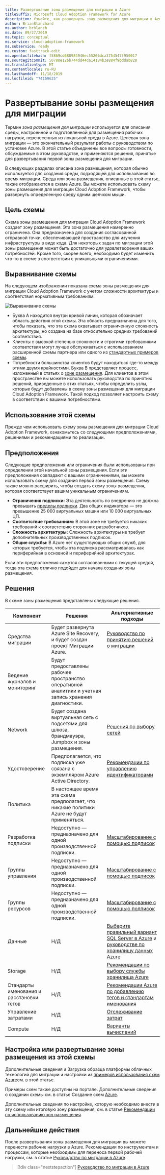 ```yaml
---
title: Развертывание зоны размещения для миграции в Azure
titleSuffix: Microsoft Cloud Adoption Framework for Azure
description: Узнайте, как развернуть зону размещения для миграции в Azure.
author: BrianBlanchard
ms.author: brblanch
ms.date: 09/27/2019
ms.topic: conceptual
ms.service: cloud-adoption-framework
ms.subservice: ready
ms.custom: fasttrack-edit
ms.openlocfilehash: f5869cd688984946ec55266dca3754547f950017
ms.sourcegitcommit: 50788e12bb744dd44da14184b3e884f9bddab828
ms.translationtype: MT
ms.contentlocale: ru-RU
ms.lasthandoff: 11/18/2019
ms.locfileid: "74159625"
---
```

# <a name="deploy-a-migration-landing-zone"></a>Развертывание зоны размещения для миграции

Термин *зона размещения для миграции* используется для описания среды, настроенной и подготовленной для размещения рабочих нагрузок, перенесенных из локальной среды в Azure. Целевая зона миграции — это окончательный результат работы с руководством по установке Azure. В этой статье объединены все вопросы готовности, обсуждаемые в этом руководстве, и применяются решения, принятые для развертывания первой зоны размещения для миграции.

В следующих разделах описана зона размещения, которая обычно используется для создания среды, подходящей для использования во время миграции. Среда или зона размещения, описанные в этой статье, также отображаются в схеме Azure. Вы можете использовать схему зоны размещения для миграции Cloud Adoption Framework, чтобы развернуть определенную среду одним щелчком мыши.

## <a name="purpose-of-the-blueprint"></a>Цель схемы

Схема зоны размещения для миграции Cloud Adoption Framework создает зону размещения. Эта зона размещения намеренно ограничена. Она предназначена для создания согласованной отправной точки, обеспечивающей пространство для изучения инфраструктуры в виде кода. Для некоторых задач по миграции этой зоны размещения может быть достаточно для удовлетворения ваших потребностей. Кроме того, скорее всего, необходимо будет изменить что-то в схеме в соответствии с уникальными ограничениями.

## <a name="blueprint-alignment"></a>Выравнивание схемы

На следующем изображении показана схема зоны размещения для миграции Cloud Adoption Framework с учетом сложности архитектуры и соответствия нормативным требованиям.

![Выравнивание схемы](../../_images/ready/blueprint-overview.png)

- Буква А находится внутри кривой линии, которая обозначает область действия этой схемы. Эта область предназначена для того, чтобы показать, что эта схема охватывает ограниченную сложность архитектуры, но создана на базе относительно средних требований соответствия.
- Клиенты с высокой степенью сложности и строгими требованиями соответствия могут лучше обслуживаться с использованием расширенной схемы партнера или одного из [стандартных примеров схемы](https://docs.microsoft.com/azure/governance/blueprints/samples).
- Потребности большинства клиентов будут находиться где-то между этими двумя крайностями. Буква B представляет процесс, изложенный в статьях о [зоне размещения](../considerations/index.md). Для клиентов в этом пространстве вы можете использовать руководства по принятию решений, приведенные в этих статьях, чтобы определить узлы, которые будут добавлены в схему зоны размещения для миграции Cloud Adoption Framework. Такой подход позволяет настроить схему в соответствии с вашими потребностями.

## <a name="use-this-blueprint"></a>Использование этой схемы

Прежде чем использовать схему зоны размещения для миграции Cloud Adoption Framework, ознакомьтесь со следующими предположениями, решениями и рекомендациями по реализации.

## <a name="assumptions"></a>Предположения

Следующие предположения или ограничения были использованы при определении этой начальной зоны размещения. Если эти предположения совпадают с вашими ограничениями, вы можете использовать схему для создания первой зоны размещения. Схему также можно расширить, чтобы создать схему зоны размещения, которая соответствует вашим уникальным ограничениям.

- **Ограничения подписки:** Эта деятельность по внедрению не должна превышать [пределы подписки](https://docs.microsoft.com/azure/azure-subscription-service-limits). Два общих индикатора — это превышение 25 000 виртуальных машин или 10 000 виртуальных ЦП.
- **Соответствие требованиям:** В этой зоне не требуется никаких требований к соответствию сторонних разработчиков.
- **Сложность архитектуры:** Сложность архитектуры не требует дополнительных производственных подписок.
- **Общие службы:** В Azure нет существующих общих служб, для которых требуется, чтобы эта подписка рассматривалась как периферийная в основной и периферийной архитектурах.

Если эти предположения кажутся согласованными с текущей средой, тогда эта схема отлично подойдет для начала создания зоны размещения.

## <a name="decisions"></a>Решения

В схеме зоны размещения представлены следующие решения.

| Компонент | Решения | Альтернативные подходы |
|---------|---------|---------|
|Средства миграции|Будет развернута Azure Site Recovery, и будет создан проект Миграции Azure.|[Руководство по принятию решений о миграции](../../decision-guides/migrate-decision-guide/index.md)|
|Ведение журналов и мониторинг|Будут предоставлены рабочее пространство оперативной аналитики и учетная запись хранения диагностики.|         |
|Network|Будет создана виртуальная сеть с подсетями для шлюза, брандмауэра, Jumpbox и зоны размещения.|[Решения по выбору сетей](../considerations/networking-options.md)|
|Удостоверение|Предполагается, что подписка уже связана с экземпляром Azure Active Directory.|[Рекомендации по управлению идентификаторами](https://docs.microsoft.com/azure/security/azure-security-identity-management-best-practices?toc=https://docs.microsoft.com/azure/cloud-adoption-framework/toc.json&bc=https://docs.microsoft.com/azure/cloud-adoption-framework/_bread/toc.json)         |
|Политика|В настоящее время эта схема предполагает, что никакие политики Azure не будут применяться.|         |
|Разработка подписки|Недоступно — предназначено для одной производственной подписки.|[Масштабирование с помощью подписок](../azure-best-practices/scaling-subscriptions.md)|
|Группы управления|Недоступно — предназначено для одной производственной подписки.|[Масштабирование с помощью подписок](../azure-best-practices/scaling-subscriptions.md)         |
|Группы ресурсов|Недоступно — предназначено для одной производственной подписки.|[Масштабирование с помощью подписок](../azure-best-practices/scaling-subscriptions.md)         |
|Данные|Н/Д|[Выберите правильный вариант SQL Server в Azure](https://docs.microsoft.com/azure/sql-database/sql-database-paas-vs-sql-server-iaas) и [руководстве по хранилищу данных Azure](https://docs.microsoft.com/azure/architecture/guide/technology-choices/data-store-overview) |
|Storage|Н/Д|[Рекомендации по выбору службы хранилища Azure](../considerations/storage-options.md)         |
|Стандарты именования и расстановки тегов|Н/Д|[Рекомендации Azure по добавлению тегов и стандартам именования](../azure-best-practices/naming-and-tagging.md)         |
|Управление затратами|Н/Д|[Отслеживание затрат](../azure-best-practices/track-costs.md)|
|Compute|Н/Д|[Варианты вычислений](../considerations/compute-options.md)|

## <a name="customize-or-deploy-a-landing-zone-from-this-blueprint"></a>Настройка или развертывание зоны размещения из этой схемы

Дополнительные сведения и Загрузка образца платформы облачных технологий для миграции и настройки из [примеров использования схем Azure](https://docs.microsoft.com/azure/governance/blueprints/samples)см. в этой статье.

Примеры схем также доступны на портале. Дополнительные сведения о создании схемы см. в статье Создание схем [Azure](./govern-org-compliance.md?tabs=azureblueprints#create-a-blueprint).

Дополнительные сведения по настройке, которую необходимо внести в эту схему или итоговую зону размещения, см. в статье [Рекомендации по использованию зон размещения](../considerations/index.md).

## <a name="next-steps"></a>Дальнейшие действия

После развертывания зоны размещения для миграции вы можете перенести рабочие нагрузки в Azure.
Рекомендации по инструментам и процессам, которые необходимы для переноса первой рабочей нагрузки, см. в статье [Руководство по миграции в Azure](../../migrate/azure-migration-guide/index.md).

> [!div class="nextstepaction"]
> [Руководство по миграции в Azure](../../migrate/azure-migration-guide/index.md)
